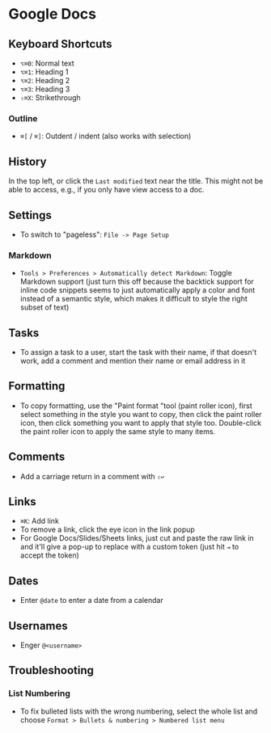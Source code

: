 # Google Docs

## Keyboard Shortcuts

- `⌥⌘0`: Normal text
- `⌥⌘1`: Heading 1
- `⌥⌘2`: Heading 2
- `⌥⌘3`: Heading 3
- `⇧⌘X`: Strikethrough

### Outline

- `⌘[` / `⌘]`: Outdent / indent (also works with selection)

## History

In the top left, or click the `Last modified` text near the title. This might not be able to access, e.g., if you only have view access to a doc.

## Settings

- To switch to "pageless": `File -> Page Setup`

### Markdown

- `Tools > Preferences > Automatically detect Markdown`: Toggle Markdown support (just turn this off because the backtick support for inline code snippets seems to just automatically apply a color and font instead of a semantic style, which makes it difficult to style the right subset of text)

## Tasks

- To assign a task to a user, start the task with their name, if that doesn't work, add a comment and mention their name or email address in it

## Formatting

- To copy formatting, use the "Paint format "tool (paint roller icon), first select something in the style you want to copy, then click the paint roller icon, then click something you want to apply that style too. Double-click the paint roller icon to apply the same style to many items.

## Comments

- Add a carriage return in a comment with `⇧↩`

## Links

- `⌘K`: Add link
- To remove a link, click the eye icon in the link popup
- For Google Docs/Slides/Sheets links, just cut and paste the raw link in and it'll give a pop-up to replace with a custom token (just hit `⇥` to accept the token)

## Dates

- Enter `@date` to enter a date from a calendar

## Usernames

- Enger `@<username>`

## Troubleshooting

### List Numbering

- To fix bulleted lists with the wrong numbering, select the whole list and choose `Format > Bullets & numbering > Numbered list menu`
